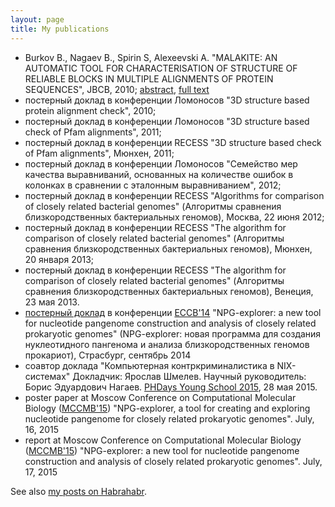 ```yaml
---
layout: page
title: My publications
---
```


* Burkov B., Nagaev B., Spirin S, Alexeevski A.
        "MALAKITE: AN AUTOMATIC TOOL FOR CHARACTERISATION OF STRUCTURE OF
        RELIABLE BLOCKS IN MULTIPLE ALIGNMENTS OF PROTEIN SEQUENCES",
        JBCB, 2010;
        [abstract][malakite-abstract],
        [full text][malakite-full]
* постерный доклад в конференции Ломоносов
        "3D structure based protein alignment check", 2010;
* постерный доклад в конференции Ломоносов
        "3D structure based check of Pfam alignments", 2011;
* постерный доклад в конференции RECESS
        "3D structure based check of Pfam alignments",
        Мюнхен, 2011;
* постерный доклад в конференции Ломоносов
        "Семейство мер качества выравниваний,
        основанных на количестве ошибок в колонках
        в сравнении с эталонным выравниванием", 2012;
* постерный доклад в конференции RECESS
        "Algorithms for comparison of closely related bacterial genomes"
        (Алгоритмы сравнения близкородственных бактериальных геномов),
        Москва, 22 июня 2012;
* постерный доклад в конференции RECESS
        "The algorithm for comparison of closely related bacterial genomes"
        (Алгоритмы сравнения близкородственных бактериальных геномов),
        Мюнхен, 20 января 2013;
* постерный доклад в конференции RECESS
        "The algorithm for comparison of closely related bacterial genomes"
        (Алгоритмы сравнения близкородственных бактериальных геномов),
        Венеция, 23 мая 2013.
* [постерный доклад][eccb14-poster] в
        конференции [ECCB'14][eccb14]
        "NPG-explorer: a new tool for nucleotide pangenome construction and
        analysis of closely related prokaryotic genomes"
        (NPG-explorer: новая программа для создания нуклеотидного пангенома
        и анализа близкородственных геномов прокариот),
        Страсбург, сентябрь 2014
* соавтор доклада "Компьютерная контркриминалистика в NIX-системах"
    Докладчик: Ярослав Шмелев.
    Научный руководитель: Борис Эдуардович Нагаев.
    [PHDays Young School 2015](http://www.phdays.com), 28 мая 2015.
* poster paper at Moscow Conference on Computational Molecular
    Biology ([MCCMB'15][mccmb2015])
    "NPG-explorer, a tool for creating and
    exploring nucleotide pangenome for closely related
    prokaryotic genomes". July, 16, 2015
* report at Moscow Conference on Computational Molecular
    Biology ([MCCMB'15][mccmb2015])
    "NPG-explorer: a new tool for nucleotide pangenome
    construction and analysis of closely related prokaryotic
    genomes". July, 17, 2015

See also [my posts on Habrahabr](http://habrahabr.ru/users/starius/topics/).

[malakite-abstract]: https://www.ncbi.nlm.nih.gov/pubmed/20556859
[malakite-full]: http://cyber.sci-hub.bz/MTAuMTE0Mi9zMDIxOTcyMDAxMDAwNDcyMA==/burkov2010.pdf
[eccb14]: http://www.eccb14.org/
[eccb14-poster]: http://f1000.com/posters/browse/summary/1096831
[mccmb2015]: http://mccmb.belozersky.msu.ru/2015/
